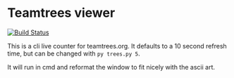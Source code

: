 # Teamtrees viewer

[![Build Status](https://travis-ci.org/CrispyBacon1999/teamtrees.svg?branch=master)](https://travis-ci.org/CrispyBacon1999/teamtrees)

This is a cli live counter for teamtrees.org. It defaults to a 10 second refresh time, but can be changed with `py trees.py 5`.

It will run in cmd and reformat the window to fit nicely with the ascii art.
